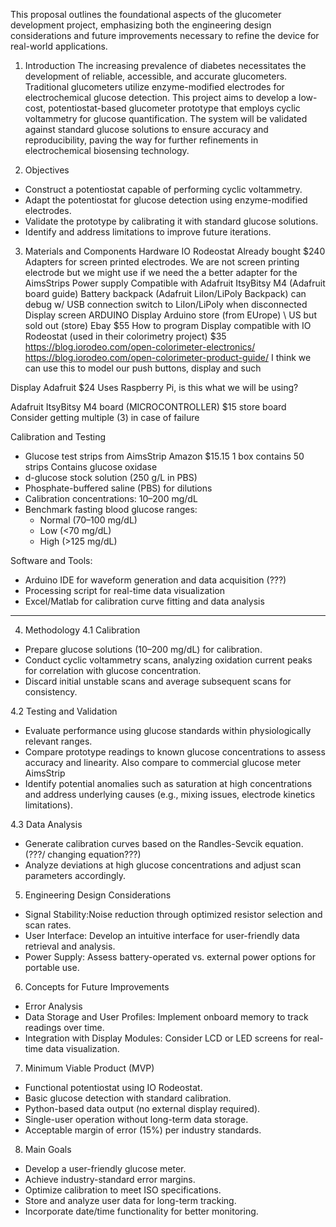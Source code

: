 This proposal outlines the foundational aspects of the glucometer development project, emphasizing both the engineering design considerations and future improvements necessary to refine the device for real-world applications.
1. Introduction
The increasing prevalence of diabetes necessitates the development of reliable, accessible, and accurate glucometers. Traditional glucometers utilize enzyme-modified electrodes for electrochemical glucose detection. This project aims to develop a low-cost, potentiostat-based glucometer prototype that employs cyclic voltammetry for glucose quantification. The system will be validated against standard glucose solutions to ensure accuracy and reproducibility, paving the way for further refinements in electrochemical biosensing technology.


2. Objectives
- Construct a potentiostat capable of performing cyclic voltammetry.
- Adapt the potentiostat for glucose detection using enzyme-modified electrodes.
- Validate the prototype by calibrating it with standard glucose solutions.
- Identify and address limitations to improve future iterations.

 3. Materials and Components
Hardware
IO Rodeostat 
Already bought
$240 
Adapters for screen printed electrodes. 
We are not screen printing electrode but we might use if we need the a better adapter for the AimsStrips
Power supply
Compatible with Adafruit ItsyBitsy M4 (Adafruit board guide)
Battery backpack (Adafruit LiIon/LiPoly Backpack) can debug w/ USB connection switch to LiIon/LiPoly when disconnected 
Display screen
ARDUINO Display
Arduino store (from EUrope) \ US but sold out (store)
Ebay $55
How to program
Display compatible with IO Rodeostat (used in their colorimetry project) $35
https://blog.iorodeo.com/open-colorimeter-electronics/
https://blog.iorodeo.com/open-colorimeter-product-guide/
I think we can use this to model our push buttons, display and such

Display Adafruit
 $24 
Uses Raspberry Pi, is this what we will be using?

Adafruit ItsyBitsy M4 board   (MICROCONTROLLER)
$15 store board 
Consider getting multiple (3) in case of failure

Calibration and Testing
- Glucose test strips from 
AimsStrip 
Amazon $15.15
1 box contains 50 strips
Contains glucose oxidase
- d-glucose stock solution (250 g/L in PBS)
- Phosphate-buffered saline (PBS) for dilutions
- Calibration concentrations: 10–200 mg/dL
- Benchmark fasting blood glucose ranges:
  - Normal (70–100 mg/dL)
  - Low (<70 mg/dL)
  - High (>125 mg/dL)

Software and Tools: 
- Arduino IDE for waveform generation and data acquisition  (???)
- Processing script for real-time data visualization
- Excel/Matlab for calibration curve fitting and data analysis

---
 4. Methodology
4.1 Calibration
- Prepare glucose solutions (10–200 mg/dL) for calibration.
- Conduct cyclic voltammetry scans, analyzing oxidation current peaks for correlation with glucose concentration.
- Discard initial unstable scans and average subsequent scans for consistency.

4.2 Testing and Validation
- Evaluate performance using glucose standards within physiologically relevant ranges.
- Compare prototype readings to known glucose concentrations to assess accuracy and linearity. Also compare to commercial glucose meter AimsStrip 
- Identify potential anomalies such as saturation at high concentrations and address underlying causes (e.g., mixing issues, electrode kinetics limitations).

4.3 Data Analysis
- Generate calibration curves based on the Randles-Sevcik equation. (???/ changing equation???)
- Analyze deviations at high glucose concentrations and adjust scan parameters accordingly.
5. Engineering Design Considerations
- Signal Stability:Noise reduction through optimized resistor selection and scan rates.
- User Interface: Develop an intuitive interface for user-friendly data retrieval and analysis.
- Power Supply: Assess battery-operated vs. external power options for portable use.

6. Concepts for Future Improvements
- Error Analysis
- Data Storage and User Profiles: Implement onboard memory to track readings over time.
- Integration with Display Modules: Consider LCD or LED screens for real-time data visualization.

7. Minimum Viable Product (MVP)
- Functional potentiostat using IO Rodeostat.
- Basic glucose detection with standard calibration.
- Python-based data output (no external display required).
- Single-user operation without long-term data storage.
- Acceptable margin of error (15%) per industry standards.

8. Main Goals
- Develop a user-friendly glucose meter.
- Achieve industry-standard error margins.
- Optimize calibration to meet ISO specifications.
- Store and analyze user data for long-term tracking.
- Incorporate date/time functionality for better monitoring.
